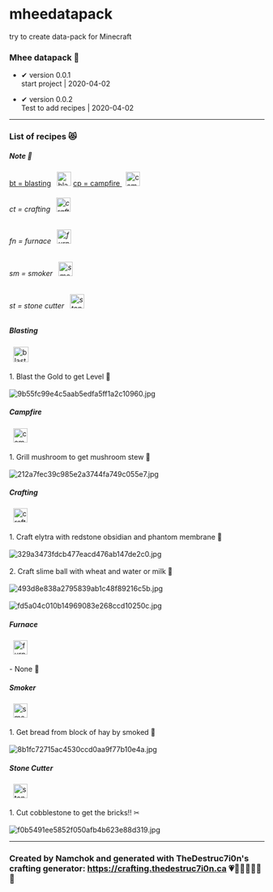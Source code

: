 # mheedatapack
try to create data-pack for Minecraft 

### Mhee datapack 🐻

- ✔ version 0.0.1 
  <br> start project | 2020-04-02

- ✔ version 0.0.2
  <br> Test to add recipes | 2020-04-02

***

### List of recipes 😻

##### Note 📕 <br>
[bt = blasting](#blasting) &nbsp; <img src="https://gamepedia.cursecdn.com/minecraft_gamepedia/f/f2/Lit_Blast_Furnace_JE1_BE1.gif?version=97317194cce88bdc8042b8a18c9bfd93" height="28" alt="blasting">
[cp = campfire ](#campfire) &nbsp; <img src="https://gamepedia.cursecdn.com/minecraft_gamepedia/9/91/Campfire_JE2_BE2.gif?version=5caf12368f3d2230072c64f26eed3555" height="28" alt="campfire">
###### ct = crafting &nbsp; <img src="https://gamepedia.cursecdn.com/minecraft_gamepedia/9/93/Crafting_Table_JE3_BE2.png?version=1f8c3e8095ea3370326efd9e93ab6cd2" height="28" alt="crafting">
###### fn = furnace &nbsp; <img src="https://gamepedia.cursecdn.com/minecraft_gamepedia/1/14/Lit_Furnace.png?version=349d3c0431996e9e1d124e2d2c9696f6" height="28" alt="furnace">
###### sm = smoker &nbsp; <img src="https://gamepedia.cursecdn.com/minecraft_gamepedia/5/50/Lit_Smoker.gif?version=c60f2d5eb176b6573c33a6803c7cb0a0" height="28" alt="smoker">
###### st = stone cutter &nbsp; <img src="https://gamepedia.cursecdn.com/minecraft_gamepedia/6/6b/Stonecutter.gif?version=a932b2962ac750b7fb1e31bf3fb7876f" height="28" alt="stonecutter">

##### Blasting 
&nbsp; <img src="https://gamepedia.cursecdn.com/minecraft_gamepedia/f/f2/Lit_Blast_Furnace_JE1_BE1.gif?version=97317194cce88bdc8042b8a18c9bfd93" height="30" alt="blasting"> <br><br>
      1. Blast the Gold to get Level 🥉 <br><br>
      <img src="https://s3-ap-southeast-1.amazonaws.com/img-in-th/9b55fc99e4c5aab5edfa5ff1a2c10960.jpg" alt="9b55fc99e4c5aab5edfa5ff1a2c10960.jpg" border="0" /><br>

##### Campfire 
&nbsp; <img src="https://gamepedia.cursecdn.com/minecraft_gamepedia/9/91/Campfire_JE2_BE2.gif?version=5caf12368f3d2230072c64f26eed3555" height="28" alt="campfire"> <br><br>
      1. Grill mushroom to get mushroom stew 🍄 <br><br>
      ![212a7fec39c985e2a3744fa749c055e7.jpg](https://s3-ap-southeast-1.amazonaws.com/img-in-th/212a7fec39c985e2a3744fa749c055e7.jpg) <br>

##### Crafting 
&nbsp; <img src="https://gamepedia.cursecdn.com/minecraft_gamepedia/9/93/Crafting_Table_JE3_BE2.png?version=1f8c3e8095ea3370326efd9e93ab6cd2" height="28" alt="crafting"> <br><br>
      1. Craft elytra with redstone obsidian and phantom membrane 🦉 <br><br>
      ![329a3473fdcb477eacd476ab147de2c0.jpg](https://s3-ap-southeast-1.amazonaws.com/img-in-th/329a3473fdcb477eacd476ab147de2c0.jpg) <br><br>
      2. Craft slime ball with wheat and water or milk 🥛 <br><br>
      ![493d8e838a2795839ab1c48f89216c5b.jpg](https://s3-ap-southeast-1.amazonaws.com/img-in-th/493d8e838a2795839ab1c48f89216c5b.jpg)<br><br>
      ![fd5a04c010b14969083e268ccd10250c.jpg](https://s3-ap-southeast-1.amazonaws.com/img-in-th/fd5a04c010b14969083e268ccd10250c.jpg) <br>
      
##### Furnace 
&nbsp; <img src="https://gamepedia.cursecdn.com/minecraft_gamepedia/1/14/Lit_Furnace.png?version=349d3c0431996e9e1d124e2d2c9696f6" height="28" alt="furnace"> <br><br>
      - None 🚫 <br>

##### Smoker
&nbsp; <img src="https://gamepedia.cursecdn.com/minecraft_gamepedia/5/50/Lit_Smoker.gif?version=c60f2d5eb176b6573c33a6803c7cb0a0" height="28" alt="smoker"> <br><br>
      1. Get bread from block of hay by smoked 🍞 <br><br>
      ![8b1fc72715ac4530ccd0aa9f77b10e4a.jpg](https://s3-ap-southeast-1.amazonaws.com/img-in-th/8b1fc72715ac4530ccd0aa9f77b10e4a.jpg) <br>

##### Stone Cutter
&nbsp; <img src="https://gamepedia.cursecdn.com/minecraft_gamepedia/6/6b/Stonecutter.gif?version=a932b2962ac750b7fb1e31bf3fb7876f" height="28" alt="stonecutter"> <br><br>
      1. Cut cobblestone to get the bricks!! ✂ <br><br>
      ![f0b5491ee5852f050afb4b623e88d319.jpg](https://s3-ap-southeast-1.amazonaws.com/img-in-th/f0b5491ee5852f050afb4b623e88d319.jpg)<br>

___

### Created by Namchok and generated with TheDestruc7i0n's crafting generator: https://crafting.thedestruc7i0n.ca 💗🧡💛💚💙💜🤍
